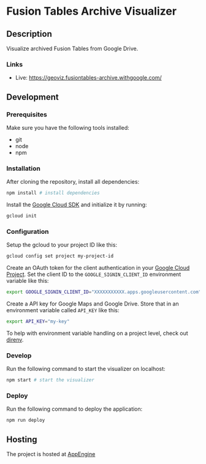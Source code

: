 # Fusion Tables Archive Visualizer

## Description

Visualize archived Fusion Tables from Google Drive.

### Links

* Live: https://geoviz.fusiontables-archive.withgoogle.com/

## Development

### Prerequisites
Make sure you have the following tools installed:

* git
* node
* npm

### Installation

After cloning the repository, install all dependencies:

```sh
npm install # install dependencies
```

Install the [Google Cloud SDK](https://cloud.google.com/sdk/) and initialize it by running:

```sh
gcloud init
```

### Configuration

Setup the gcloud to your project ID like this:

```sh
gcloud config set project my-project-id
```

Create an OAuth token for the client authentication in your [Google Cloud Project](https://console.cloud.google.com/apis/credentials). Set the client ID to the `GOOGLE_SIGNIN_CLIENT_ID` environment variable like this:

```sh
export GOOGLE_SIGNIN_CLIENT_ID="XXXXXXXXXXX.apps.googleusercontent.com"
```

Create a API key for Google Maps and Google Drive. Store that in an environment variable called `API_KEY` like this:

```sh
export API_KEY="my-key"
```

To help with environment variable handling on a project level, check out [direnv](https://direnv.net/).

### Develop

Run the following command to start the visualizer on localhost:

```sh
npm start # start the visualizer
```

### Deploy

Run the following command to deploy the application:

```sh
npm run deploy
```

## Hosting

The project is hosted at [AppEngine](https://console.cloud.google.com/appengine/start)
